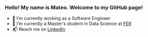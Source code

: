 ### Hello! My name is Mateo. Welcome to my GitHub page!

- 💼 I’m currently working as a Software Engineer
- 🌱 I’m currently a Master's student in Data Science at [FER](https://www.fer.unizg.hr/)
- 📬 Reach me on [LinkedIn](https://www.linkedin.com/in/mateo-jaksic/)
